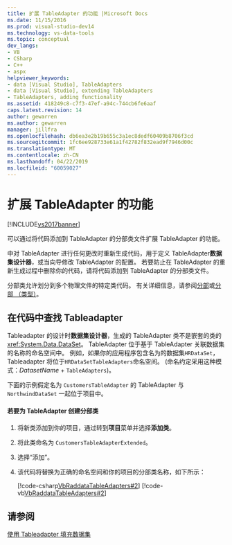 ```yaml
---
title: 扩展 TableAdapter 的功能 |Microsoft Docs
ms.date: 11/15/2016
ms.prod: visual-studio-dev14
ms.technology: vs-data-tools
ms.topic: conceptual
dev_langs:
- VB
- CSharp
- C++
- aspx
helpviewer_keywords:
- data [Visual Studio], TableAdapters
- data [Visual Studio], extending TableAdapters
- TableAdapters, adding functionality
ms.assetid: 418249c8-c7f3-47ef-a94c-744cb6fe6aaf
caps.latest.revision: 14
author: gewarren
ms.author: gewarren
manager: jillfra
ms.openlocfilehash: db6ea3e2b19b655c3a1ec8dedf60409b8706f3cd
ms.sourcegitcommit: 1fc6ee928733e61a1f42782f832ead9f7946d00c
ms.translationtype: MT
ms.contentlocale: zh-CN
ms.lasthandoff: 04/22/2019
ms.locfileid: "60059027"
---
```

# <a name="extend-the-functionality-of-a-tableadapter"></a>扩展 TableAdapter 的功能
[!INCLUDE[vs2017banner](../includes/vs2017banner.md)]

可以通过将代码添加到 TableAdapter 的分部类文件扩展 TableAdapter 的功能。  
  
 中对 TableAdapter 进行任何更改时重新生成代码，用于定义 TableAdapter**数据集设计器**，或当向导修改 TableAdapter 的配置。 若要防止在 TableAdapter 的重新生成过程中删除你的代码，请将代码添加到 TableAdapter 的分部类文件。  
  
 分部类允许划分到多个物理文件的特定类代码。 有关详细信息，请参阅[分部](http://msdn.microsoft.com/library/7adaef80-f435-46e1-970a-269fff63b448)或[分部 （类型）](http://msdn.microsoft.com/library/27320743-a22e-4c7b-b0b3-53afe3607334)。  
  
## <a name="locate-tableadapters-in-code"></a>在代码中查找 Tableadapter  
 Tableadapter 的设计时**数据集设计器**，生成的 TableAdapter 类不是嵌套的类的<xref:System.Data.DataSet>。 TableAdapter 位于基于 TableAdapter 关联数据集的名称的命名空间中。 例如，如果你的应用程序包含名为的数据集`HRDataSet`，Tableadapter 将位于`HRDataSetTableAdapters`命名空间。 (命名约定采用这种模式：*DatasetName* + `TableAdapters`)。  
  
 下面的示例假定名为 `CustomersTableAdapter` 的 TableAdapter 与 `NorthwindDataSet` 一起位于项目中。  
  
#### <a name="to-create-a-partial-class-for-a-tableadapter"></a>若要为 TableAdapter 创建分部类  
  
1. 将新类添加到你的项目，通过转到**项目**菜单并选择**添加类**。  
  
2. 将此类命名为 `CustomersTableAdapterExtended`。  
  
3. 选择“添加”。  
  
4. 该代码将替换为正确的命名空间和你的项目的分部类名称，如下所示：  
  
     [!code-csharp[VbRaddataTableAdapters#2](../snippets/csharp/VS_Snippets_VBCSharp/VbRaddataTableAdapters/CS/CustomersTableAdapterExtended.cs#2)]
     [!code-vb[VbRaddataTableAdapters#2](../snippets/visualbasic/VS_Snippets_VBCSharp/VbRaddataTableAdapters/VB/CustomersTableAdapterExtended.vb#2)]  
  
## <a name="see-also"></a>请参阅  
 [使用 Tableadapter 填充数据集](../data-tools/fill-datasets-by-using-tableadapters.md)
